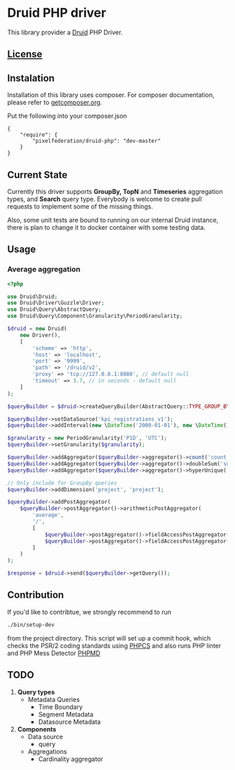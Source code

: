 # Druid PHP driver

This library provider a [Druid](http://druid.io/) PHP Driver.

## [License](LICENSE)

## Instalation

Installation of this library uses composer. For composer documentation, please refer to
[getcomposer.org](http://getcomposer.org/).

Put the following into your composer.json

    {
        "require": {
            "pixelfederation/druid-php": "dev-master"
        }
    }

## Current State

Currently this driver supports **GroupBy, TopN** and **Timeseries** aggregation types, and **Search** query type.
Everybody is welcome to create pull requests to implement some of the missing things.

Also, some unit tests are bound to running on our internal Druid instance, there is plan to change it to docker container
with some testing data.

## Usage

### Average aggregation

```php
<?php

use Druid\Druid;
use Druid\Driver\Guzzle\Driver;
use Druid\Query\AbstractQuery;
use Druid\Query\Component\Granularity\PeriodGranularity;

$druid = new Druid(
    new Driver(),
    [
        'scheme' => 'http',
        'host' => 'localhost',
        'port' => '9999',
        'path' => '/druid/v2',
        'proxy' => 'tcp://127.0.0.1:8080', // default null
        'timeout' => 3.7, // in seconds - default null
    ]
);

$queryBuilder = $druid->createQueryBuilder(AbstractQuery::TYPE_GROUP_BY); // or AbstractQuery::TYPE_TIMESERIES

$queryBuilder->setDataSource('kpi_registrations_v1');
$queryBuilder->addInterval(new \DateTime('2000-01-01'), new \DateTime());

$granularity = new PeriodGranularity('P1D', 'UTC');
$queryBuilder->setGranularity($granularity);

$queryBuilder->addAggregator($queryBuilder->aggregator()->count('count_rows'));
$queryBuilder->addAggregator($queryBuilder->aggregator()->doubleSum('sum_rows', 'event_count_metric'));
$queryBuilder->addAggregator($queryBuilder->aggregator()->hyperUnique('registrations', 'registrations'));

// Only include for GroupBy queries
$queryBuilder->addDimension('project', 'project');

$queryBuilder->addPostAggregator(
    $queryBuilder->postAggregator()->arithmeticPostAggregator(
        'average',
        '/',
        [
            $queryBuilder->postAggregator()->fieldAccessPostAggregator('sum_rows', 'sum_rows'),
            $queryBuilder->postAggregator()->fieldAccessPostAggregator('count_rows', 'count_rows')
        ]
    )
);

$response = $druid->send($queryBuilder->getQuery());
```

## Contribution

If you'd like to contribtue, we strongly recommend to run

```bash
./bin/setup-dev
```

from the project directory. This script will set up a commit hook, which checks the PSR/2 coding standards
using [PHPCS](https://github.com/squizlabs/PHP_CodeSniffer) and also runs PHP linter and
PHP Mess Detector [PHPMD](http://phpmd.org/)

## TODO

1. **Query types**
    * Metadata Queries
        * Time Boundary
        * Segment Metadata
        * Datasource Metadata
2. **Components**
    * Data source
        * query
    * Aggregations
        * Cardinality aggregator
